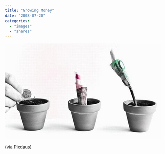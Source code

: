 ```yaml
---
title: "Growing Money"
date: "2008-07-20"
categories: 
  - "images"
  - "shares"
---
```


![](images/4wnP83SaFbnae7aaajedutEQ_1280.jpg)

[(via Pixdaus)](http://pixdaus.com/single.php?id=61478)
